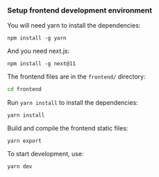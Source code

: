 ### Setup frontend development environment

You will need yarn to install the dependencies:

```shell
npm install -g yarn
```

And you need next.js:

```shell
npm install -g next@11
```

The frontend files are in the `frontend/` directory:

```sh
cd frontend
```

Run `yarn install` to install the dependencies:

```shell
yarn install
```

Build and compile the frontend static files:

```shell
yarn export
```

To start development, use:

```shell
yarn dev
```



